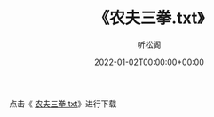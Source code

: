 ﻿---
title:  《农夫三拳.txt》
date:   2022-01-02T00:00:00+00:00
author: 听松阁
layout: post
permalink: /农夫三拳/
categories: 小说
tags: [小说]
---

点击《 [农夫三拳.txt](http://img.660000.xyz/bookstukust/book/bntxt/10/农夫三拳.txt)》进行下载